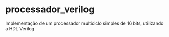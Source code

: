 # processador_verilog
Implementação de um processador multiciclo simples de 16 bits, utilizando a HDL Verilog
